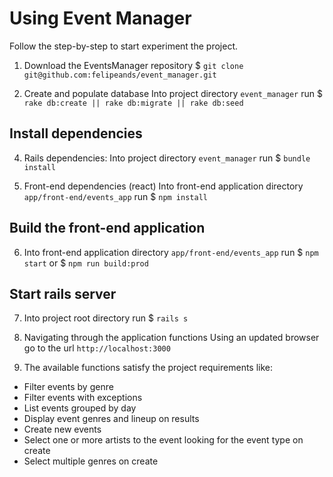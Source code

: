 # Using Event Manager

Follow the step-by-step to start experiment the project.

1. Download the EventsManager repository
$ `git clone git@github.com:felipeands/event_manager.git`

2. Create and populate database
Into project directory `event_manager` run
$ `rake db:create || rake db:migrate || rake db:seed`

## Install dependencies

4. Rails dependencies: 
Into project directory `event_manager` run
$ `bundle install`

5. Front-end dependencies (react)
Into front-end application directory `app/front-end/events_app` run
$ `npm install`

## Build the front-end application

6. Into front-end application directory `app/front-end/events_app` run
$ `npm start`
or
$ `npm run build:prod`

## Start rails server

7. Into project root directory run
$ `rails s`

8. Navigating through the application functions
Using an updated browser go to the url `http://localhost:3000`

9. The available functions satisfy the project requirements like:
- Filter events by genre
- Filter events with exceptions
- List events grouped by day
- Display event genres and lineup on results
- Create new events
- Select one or more artists to the event looking for the event type on create
- Select multiple genres on create

